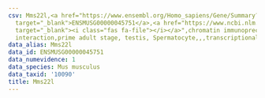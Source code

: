 ```yaml
---
csv: Mms22l,<a href="https://www.ensembl.org/Homo_sapiens/Gene/Summary?db=core;g=ENSMUSG00000045751"
  target="_blank">ENSMUSG00000045751</a>,<a href="https://www.ncbi.nlm.nih.gov/pubmed/25450459"
  target="_blank"><i class="fas fa-file"></i></a>",chromatin immunoprecipitation assay,direct
  interaction,prime adult stage, testis, Spermatocyte,,,transcriptional regulation,
data_alias: Mms22l
data_id: ENSMUSG00000045751
data_numevidence: 1
data_species: Mus musculus
data_taxid: '10090'
title: Mms22l
---
```


